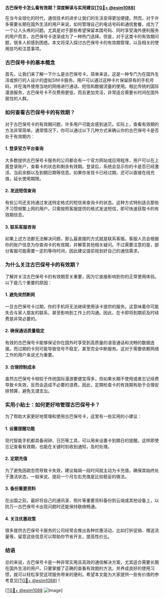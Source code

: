 **古巴保号卡怎么看有效期？深度解读与实用建议[[TG💪+ @esim1088](https://t.me/s/esim1088)]**

在当今全球化的时代，通信技术的进步让我们的生活变得更加便捷。然而，对于许多需要长期在国外生活的用户来说，如何管理自己的电话号码和通信套餐，成为了一个让人头疼的问题。尤其是对于那些希望保留本国号码、同时享受海外便利服务的用户而言，古巴保号卡逐渐成为了一种热门选择。但是，对于这类卡的有效期问题，很多人却感到困惑。本文将深入探讨古巴保号卡的有效期管理，以及相关的使用技巧和注意事项。

### 古巴保号卡的基本概念

首先，让我们来了解一下什么是古巴保号卡。简单来说，这是一种专门为在国外生活或旅行的人设计的虚拟SIM卡服务。用户可以通过这种卡片保留原有的手机号码，并在海外使用当地的网络进行通话、短信和数据流量的使用。相比传统的国际漫游服务，古巴保号卡不仅费用更低，而且更加灵活，非常适合需要长时间在国外居住的人群。

### 如何查看古巴保号卡的有效期？

对于古巴保号卡的有效期问题，许多用户可能会感到迷茫。实际上，查看有效期的方法非常简单。通常情况下，你可以通过以下几种方式来确认你的古巴保号卡是否处于有效期内：

#### 1. 登录官方平台查询

大多数提供古巴保号卡服务的公司都会有一个官方网站或应用程序，用户可以在上面登录账户，查看卡的状态和剩余有效期。登录后，系统会显示你的卡是否已经激活、当前余额以及到期日期等信息。如果你发现卡已经过期，还可以直接在线充值，延长使用期限。

#### 2. 发送短信查询

有些公司还支持通过发送特定格式的短信来查询卡的状态。这种方式特别适合那些不习惯频繁上网的用户。只需按照客服提供的格式发送短信，即可快速获取卡的有效期信息。

#### 3. 联系客服咨询

如果上述方法都无法解决问题，那么最直接的方式就是联系客服。客服人员会根据你的账户信息为你查询卡的有效期，并解答其他相关疑问。不过需要注意的是，部分客服可能需要一定的等待时间，因此建议提前规划好自己的通信需求。

### 为什么关注古巴保号卡的有效期？

了解并关注古巴保号卡的有效期至关重要，因为它直接影响到你的正常使用体验。以下是几个重要的原因：

#### 1. 避免突然断网

一旦古巴保号卡过期，你的手机将无法继续使用该卡提供的服务。这意味着你可能失去与家人朋友的联系，甚至影响到工作上的沟通。因此，在卡即将到期前及时续费是非常必要的。

#### 2. 确保通话质量稳定

有效的古巴保号卡能够保证你在国外时享受到高质量的语音通话和流畅的数据连接。而过期的卡则可能导致信号不稳定，甚至完全中断服务。这对于需要依赖网络工作的用户来说尤为重要。

#### 3. 合理控制成本

虽然古巴保号卡相较于传统国际漫游要便宜得多，但如果长期不使用或者忘记续费导致卡失效，反而会造成不必要的浪费。因此，定期检查卡的有效期有助于合理安排预算，避免无谓支出。

### 实用小贴士：如何更好地管理古巴保号卡？

为了帮助大家更好地管理和使用古巴保号卡，这里有一些实用的小建议：

#### 1. 设置提醒功能

现代智能手机都具备闹钟、日历等工具，可以用来设置卡到期日的提醒。这样即使忘记查看有效期，也能在关键时刻收到通知，及时处理。

#### 2. 定期充值

为了避免因疏忽而导致卡失效，建议每隔一段时间就主动为卡充值，确保其始终处于激活状态。一般来说，提前一个月左右充值是比较稳妥的做法。

#### 3. 备份重要资料

在出国之前，最好将自己的通讯录、照片等重要资料备份到云端或其他设备上，以防万一古巴保号卡出现问题时还能保持联络畅通。

#### 4. 关注优惠政策

很多提供古巴保号卡服务的公司经常会推出各种优惠活动，比如打折促销、赠送流量等。留意这些信息可以帮助你节省开支，提高性价比。

### 结语

总的来说，古巴保号卡是一种非常实用且高效的通信解决方案，尤其适合需要长期在国外生活的用户。只要掌握了正确的查看有效期的方法，并养成良好的使用习惯，就可以轻松享受这项服务带来的便利。希望本文能为大家提供一些有价值的参考意见[[TG💪+ @esim1088](https://t.me/s/esim1088)]！

[[TG💪+ @esim1088](https://t.me/s/esim1088) ![Image](https://i.postimg.cc/4NQfJmqS/Snipaste-2025-05-13-00-14-12.png)]